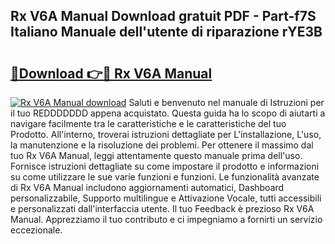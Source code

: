 ## Rx V6A Manual Download gratuit PDF - Part-f7S Italiano Manuale dell'utente di riparazione rYE3B

# <h2><a href="http://dfairrv.blite.top/?on=Rx+V6A+Manual">🔗Download 👉🔴 Rx V6A Manual</a></h2>

[![Rx V6A Manual download](https://i.imgur.com/lujVjoI.png)](http://dfairrv.blite.top/?on=Rx+V6A+Manual)
Saluti e benvenuto nel manuale di Istruzioni per il tuo REDDDDDDD appena acquistato. Questa guida ha lo scopo di aiutarti a navigare facilmente tra le caratteristiche e le caratteristiche del tuo Prodotto. All'interno, troverai istruzioni dettagliate per L'installazione, L'uso, la manutenzione e la risoluzione dei problemi. Per ottenere il massimo dal tuo Rx V6A Manual, leggi attentamente questo manuale prima dell'uso. Fornisce istruzioni dettagliate su come impostare il prodotto e informazioni su come utilizzare le sue varie funzioni e funzioni. Le funzionalità avanzate di Rx V6A Manual includono aggiornamenti automatici, Dashboard personalizzabile, Supporto multilingue e Attivazione Vocale, tutti accessibili e personalizzati dall'interfaccia utente. Il tuo Feedback è prezioso Rx V6A Manual. Apprezziamo il tuo contributo e ci impegniamo a fornirti un servizio eccezionale.
